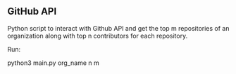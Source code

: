 GitHub API
----------

Python script to interact with Github API and get the top m
repositories of an organization along with top n 
contributors for each repository. 

Run:

python3 main.py org_name n m 

 